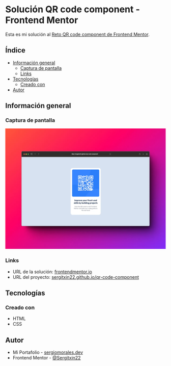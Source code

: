 # Solución QR code component - Frontend Mentor 

Esta es mi solución al [Reto QR code component de Frontend Mentor](https://www.frontendmentor.io/challenges/qr-code-component-iux_sIO_H). 

## Índice

- [Información general](#información-general)
  - [Captura de pantalla](#captura-de-pantalla)
  - [Links](#links)
- [Tecnologías](#tecnologías)
  - [Creado con](#creado-con)
- [Autor](#autor)

## Información general

### Captura de pantalla

![](./assets/images/screenshot.webp)

### Links

- URL de la solución: [frontendmentor.io](https://www.frontendmentor.io/solutions/qr-code-component-using-html-and-css-9DlR-ZykA)
- URL del proyecto: [sergitxin22.github.io/qr-code-component](https://sergitxin22.github.io/qr-code-component/)

## Tecnologías

### Creado con

- HTML
- CSS

## Autor

- Mi Portafolio - [sergiomorales.dev](https://sergiomorales.dev)
- Frontend Mentor - [@Sergitxin22](https://www.frontendmentor.io/profile/Sergitxin22)
